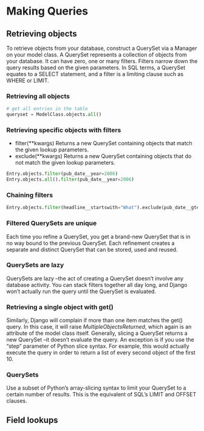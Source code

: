 # Making Queries

## Retrieving objects

To retrieve objects from your database, construct a QuerySet via a Manager on your model class.
A QuerySet represents a collection of objects from your database. It can have zero, one or many filters.
Filters narrow down the query results based on the given parameters. In SQL terms, a QuerySet equates to
a SELECT statement, and a filter is a limiting clause such as WHERE or LIMIT.

### Retrieving all objects

```python
# get all entries in the table
queryset = ModelClass.objects.all()
```

### Retrieving specific objects with filters

* filter(**kwargs) Returns a new QuerySet containing objects that match the given lookup parameters.
* exclude(**kwargs) Returns a new QuerySet containing objects that do not match the given lookup parameters.

```python
Entry.objects.filter(pub_date__year=2006)
Entry.objects.all().filter(pub_date__year=2006)
```

### Chaining filters

```python
Entry.objects.filter(headline__startswith="What").exclude(pub_date__gte=datetime.date.today()).filter(pub_date__gte=datetime.date(2005, 1, 30))
```

### Filtered QuerySets are unique

Each time you refine a QuerySet, you get a brand-new QuerySet that is in no way bound to the previous QuerySet. Each refinement creates a separate and distinct QuerySet that can be stored, used and reused.

### QuerySets are lazy

QuerySets are lazy –the act of creating a QuerySet doesn’t involve any database activity. You can stack
filters together all day long, and Django won’t actually run the query until the QuerySet is evaluated.

### Retrieving a single object with get()

Similarly, Django will complain if more than one item matches the get() query. In this case, it will raise
*MultipleObjectsReturned*, which again is an attribute of the model class itself. Generally, slicing a QuerySet returns a new QuerySet –it doesn’t evaluate the query. An exception is if you use the “step” parameter of Python slice syntax. For example, this would actually execute the query in order to return a list of every second object of the first 10.


### QuerySets

Use a subset of Python’s array-slicing syntax to limit your QuerySet to a certain number of results. This is
the equivalent of SQL’s LIMIT and OFFSET clauses.

## Field lookups

